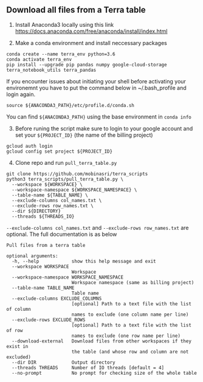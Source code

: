 ## Download all files from a Terra table 

1. Install Anaconda3 locally using this link
https://docs.anaconda.com/free/anaconda/install/index.html

2. Make a conda environment and install neccessary packages
```
conda create --name terra_env python=3.6
conda activate terra_env
pip install --upgrade pip pandas numpy google-cloud-storage terra_notebook_utils terra_pandas
```

If you encounter issues about initiating your shell before activating your environemnt you have to put the command below in ~/.bash_profile and login again.
```
source ${ANACONDA3_PATH}/etc/profile.d/conda.sh
```
You can find `${ANACONDA3_PATH}` using the base environment in `conda info`

3. Before runing the script make sure to login to your google account and set your `${PROJECT_ID}` (the name of the billing project)
```
gcloud auth login
gcloud config set project ${PROJECT_ID}
```

4. Clone repo and run `pull_terra_table.py`

```
git clone https://github.com/mobinasri/terra_scripts
python3 terra_scripts/pull_terra_table.py \
  --workspace ${WORKSPACE} \
  --workspace-namespace ${WORKSPACE_NAMESPACE} \
  --table-name ${TABLE_NAME} \
  --exclude-columns col_names.txt \
  --exclude-rows row_names.txt \
  --dir ${DIRECTORY}
  --threads ${THREADS_IO}
```
`--exclude-columns col_names.txt` and `--exclude-rows row_names.txt` are optional.
The full documentation is as below
```
Pull files from a terra table

optional arguments:
  -h, --help            show this help message and exit
  --workspace WORKSPACE
                        Workspace
  --workspace-namespace WORKSPACE_NAMESPACE
                        Workspace namespace (same as billing project)
  --table-name TABLE_NAME
                        Table name
  --exclude-columns EXCLUDE_COLUMNS
                        [optional] Path to a text file with the list of column
                        names to exclude (one column name per line)
  --exclude-rows EXCLUDE_ROWS
                        [optional] Path to a text file with the list of row
                        names to exclude (one row name per line)
  --download-external   Download files from other workspaces if they exist in
                        the table (and whose row and column are not excluded)
  --dir DIR             Output directory
  --threads THREADS     Number of IO threads [default = 4]
  --no-prompt           No prompt for checking size of the whole table
```
